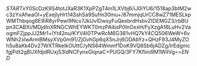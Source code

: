 $START$xY0ScDzK9S4totJXaR3K1XpPZgT4m1LXVbj6/iJ0iYU6/1518ap3btM2wc3zYxAfwaOI+yExejlyHrt14SshSa9Sufm30mu+/87mmjqUrCC8wZ71MESLkpWMThbqog6E9iR8yrPewI9Ncx7JklJvIDwsyFuQesbrdHsbvZIDEMGZ3/rbBUpn3CABXi/MDjdInXRNGCWhEYWKT0mzPAibsP0lnOxxH/FyXzgA16LuHv2VaogmFZjppJJ2Mr1+lYt42nu/KYV4I0TPwRcM6G381vHQ7kY4CQ506WeW+6vWNh2xlwArmBMsyXVp0m91/ZjGvhGp6qX5nJrj6ODAbYz+QHzF93J4MyZOh5u8aKk4Dv27WXTRkeIkOUttC/yNS64Wmmf1DoK9VQ6Sb6jADZg/IrEdgmcfgjPdt2gBUXfdjdRUxjS3ldNCFynxGlqnaC+PUGQ/3FY7Kfiini9M1WiIVg==$END$